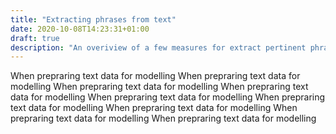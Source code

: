 ```yaml
---
title: "Extracting phrases from text"
date: 2020-10-08T14:23:31+01:00
draft: true
description: "An overiview of a few measures for extract pertinent phrases from text"
---
```


When prepraring text data for modelling  When prepraring text data for modelling When prepraring text data for modelling When prepraring text data for modelling When prepraring text data for modelling When prepraring text data for modelling When prepraring text data for modelling When prepraring text data for modelling When prepraring text data for modelling 
